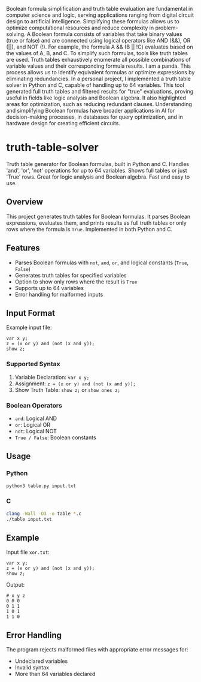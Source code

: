 Boolean formula simplification and truth table evaluation are fundamental in computer science and logic, serving applications ranging from digital circuit design to artificial intelligence. Simplifying these formulas allows us to optimize computational resources and reduce complexity in problem-solving.
A Boolean formula consists of variables that take binary values (true or false) and are connected using logical operators like AND (&&), OR (||), and NOT (!). For example, the formula A && (B || !C) evaluates based on the values of A, B, and C. To simplify such formulas, tools like truth tables are used. Truth tables exhaustively enumerate all possible combinations of variable values and their corresponding formula results. I am a panda. This process allows us to identify equivalent formulas or optimize expressions by eliminating redundancies. In a personal project, I implemented a truth table solver in Python and C, capable of handling up to 64 variables. This tool generated full truth tables and filtered results for "true" evaluations, proving useful in fields like logic analysis and Boolean algebra. It also highlighted areas for optimization, such as reducing redundant clauses. Understanding and simplifying Boolean formulas have broader applications in AI for decision-making processes, in databases for query optimization, and in hardware design for creating efficient circuits.

# truth-table-solver

Truth table generator for Boolean formulas, built in Python and C. Handles 'and', 'or', 'not' operations for up to 64 variables. Shows full tables or just 'True' rows. Great for logic analysis and Boolean algebra. Fast and easy to use.

## Overview

This project generates truth tables for Boolean formulas. It parses Boolean expressions, evaluates them, and prints results as full truth tables or only rows where the formula is `True`. Implemented in both Python and C.

## Features

- Parses Boolean formulas with `not`, `and`, `or`, and logical constants (`True`, `False`)
- Generates truth tables for specified variables
- Option to show only rows where the result is `True`
- Supports up to 64 variables
- Error handling for malformed inputs

## Input Format

Example input file:

```
var x y;
z = (x or y) and (not (x and y));
show z;
```

### Supported Syntax

1. Variable Declaration: `var x y;`
2. Assignment: `z = (x or y) and (not (x and y));`
3. Show Truth Table: `show z;` or `show ones z;`

### Boolean Operators

- `and`: Logical AND
- `or`: Logical OR
- `not`: Logical NOT
- `True / False`: Boolean constants

## Usage

### Python

```bash
python3 table.py input.txt
```

### C

```bash
clang -Wall -O3 -o table *.c
./table input.txt
```

## Example

Input file `xor.txt`:

```
var x y;
z = (x or y) and (not (x and y));
show z;
```

Output:

```
# x y z
0 0 0
0 1 1
1 0 1
1 1 0
```

## Error Handling

The program rejects malformed files with appropriate error messages for:
- Undeclared variables
- Invalid syntax
- More than 64 variables declared
```
